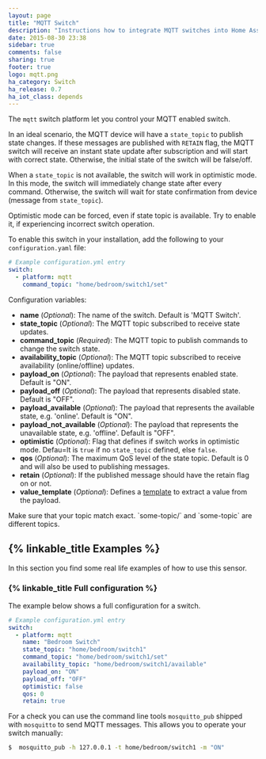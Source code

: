 ```yaml
---
layout: page
title: "MQTT Switch"
description: "Instructions how to integrate MQTT switches into Home Assistant."
date: 2015-08-30 23:38
sidebar: true
comments: false
sharing: true
footer: true
logo: mqtt.png
ha_category: Switch
ha_release: 0.7
ha_iot_class: depends
---
```


The `mqtt` switch platform let you control your MQTT enabled switch.

In an ideal scenario, the MQTT device will have a `state_topic` to publish state changes. If these messages are published with `RETAIN` flag, the MQTT switch will receive an instant state update after subscription and will start with correct state. Otherwise, the initial state of the switch will be false/off.

When a `state_topic` is not available, the switch will work in optimistic mode. In this mode, the switch will immediately change state after every command. Otherwise, the switch will wait for state confirmation from device (message from `state_topic`).

Optimistic mode can be forced, even if state topic is available. Try to enable it, if experiencing incorrect switch operation.

To enable this switch in your installation, add the following to your `configuration.yaml` file:

```yaml
# Example configuration.yml entry
switch:
  - platform: mqtt
    command_topic: "home/bedroom/switch1/set"
```

Configuration variables:

- **name** (*Optional*): The name of the switch. Default is 'MQTT Switch'.
- **state_topic** (*Optional*): The MQTT topic subscribed to receive state updates.
- **command_topic** (*Required*): The MQTT topic to publish commands to change the switch state.
- **availability_topic** (*Optional*): The MQTT topic subscribed to receive availability (online/offline) updates.
- **payload_on** (*Optional*): The payload that represents enabled state. Default is "ON".
- **payload_off** (*Optional*): The payload that represents disabled state. Default is "OFF".
- **payload_available** (*Optional*): The payload that represents the available state, e.g. 'online'. Default is "ON".
- **payload_not_available** (*Optional*): The payload that represents the unavailable state, e.g. 'offline'. Default is "OFF".
- **optimistic** (*Optional*): Flag that defines if switch works in optimistic mode. Defau=lt is `true` if no `state_topic` defined, else `false`.
- **qos** (*Optional*): The maximum QoS level of the state topic. Default is 0 and will also be used to publishing messages.
- **retain** (*Optional*): If the published message should have the retain flag on or not.
- **value_template** (*Optional*): Defines a [template](/docs/configuration/templating/#processing-incoming-data) to extract a value from the payload.

<p class='note warning'>
Make sure that your topic match exact. `some-topic/` and `some-topic` are different topics.
</p>

## {% linkable_title Examples %}

In this section you find some real life examples of how to use this sensor.

### {% linkable_title Full configuration %}

The example below shows a full configuration for a switch.

```yaml
# Example configuration.yml entry
switch:
  - platform: mqtt
    name: "Bedroom Switch"
    state_topic: "home/bedroom/switch1"
    command_topic: "home/bedroom/switch1/set"
    availability_topic: "home/bedroom/switch1/available"
    payload_on: "ON"
    payload_off: "OFF"
    optimistic: false
    qos: 0
    retain: true
```

For a check you can use the command line tools `mosquitto_pub` shipped with `mosquitto` to send MQTT messages. This allows you to operate your switch manually:

```bash
$  mosquitto_pub -h 127.0.0.1 -t home/bedroom/switch1 -m "ON"
```
